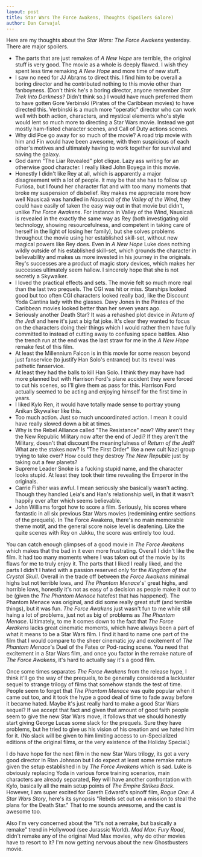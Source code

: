 ```yaml
---
layout: post
title: Star Wars The Force Awakens, Thoughts (Spoilers Galore)
author: Dan Carvajal
---
```


Here are my thoughts about the *Star Wars: The Force Awakens* yesterday. There are major spoilers.

* The parts that are just remakes of *A New Hope* are terrible, the original stuff is very good. The movie as a whole is deeply flawed. I wish they spent less time remaking *A New Hope* and more time of new stuff.
* I saw no need for JJ Abrams to direct this. I find him to be overall a boring director and he contributed nothing to this movie other than fanboyness. (Don't think he's a boring director, anyone remember *Star Trek Into Darkness?* Didn't think so.) I would have much preferred them to have gotten Gore Verbinski (Pirates of the Caribbean movies) to have directed this. Verbinski is a much more "operatic" director who can work well with both action, characters, and mystical elements who's style would lent so much more to directing a Star Wars movie. Instead we got mostly ham-fisted character scenes, and Call of Duty actions scenes.
* Why did Poe go away for so much of the movie? A road trip movie with him and Fin would have been awesome, with them suspicious of each other's motives and ultimately having to work together for survival and saving the galaxy.
* God damn "The Liar Revealed" plot clique. Lazy ass writing for an otherwise good character. I really liked John Boyega in this movie.
* Honestly I didn't like Rey at all, which is apparently a major disagreement with a lot of people. It may be that she has to follow up Furiosa, but I found her character flat and with too many moments that broke my suspension of disbelief. Rey makes me appreciate more how well Nausicaä was handled in *Nausicaä of the Valley of the Wind*, they could have easily of taken the easy way out in that movie but didn't, unlike *The Force Awakens*. For instance in Valley of the Wind, Nausicaä is revealed in the exactly the same way as Rey (both investigating old technology, showing resourcefulness, and competent in taking care of herself in the light of losing her family), but she solves problems throughout the movie using her established skill-set, without new magical powers like Rey does. Even in *A New Hope* Luke does nothing wildly outside of his established skill-set, which grounds the character in believability and makes us more invested in his journey in the originals. Rey's successes are a product of magic story devices, which makes her successes ultimately seem hallow. I sincerely hope that she is not secretly a Skywalker.
* I loved the practical effects and sets. The movie felt so much more real than the last two prequels. The CGI was hit or miss. Starships looked good but too often CGI characters looked really bad, like the Discount Yoda Cantina lady with the glasses. Davy Jones in the Pirates of the Caribbean movies looked better than her seven years ago.
* Seriously another Death Star? It was a rehashed plot device in *Return of the Jedi* and here it's just a big fat joke. It's clear they wanted to focus on the characters doing their things which I would rather them have fully committed to instead of cutting away to confusing space battles. Also the trench run at the end was the last straw for me in the *A New Hope* remake fest of this film.
* At least the Millennium Falcon is in this movie for some reason beyond just fanservice (to justify Han Solo's entrance) but its reveal was pathetic fanservice.
* At least they had the balls to kill Han Solo. I think they may have had more planned but with Harrison Ford's plane accident they were forced to cut his scenes, so I'll give them as pass for this. Harrison Ford actually seemed to be acting and enjoying himself for the first time in years.
* I liked Kylo Ren, it would have totally made sense to portray young Anikan Skywalker like this.
* Too much action. Just so much uncoordinated action. I mean it could have really slowed down a bit at times.
* Why is the Rebel Alliance called "The Resistance" now? Why aren't they the New Republic Military now after the end of Jedi? If they aren't the Military, doesn't that discount the meaningfulness of *Return of the Jedi*? What are the stakes now? Is "The First Order" like a new cult Nazi group trying to take over? How could they destroy *The New Republic* just by taking out a few planets?
* Supreme Leader Snoke is a fucking stupid name, and the character looks stupid. At least they took their time revealing the Emperor in the originals.
* Carrie Fisher was awful. I mean seriously she basically wasn't acting. Though they handled Leia's and Han's relationship well, in that it wasn't happily ever after which seems believable.
* John Williams forgot how to score a film. Seriously, his scores where fantastic in all six previous Star Wars movies (redemining entire sections of the prequels). In The Force Awakens, there's no main memorable theme motif, and the general score noise level is deafening. Like the quite scenes with Rey on Jakku, the score was entirely too loud.

You can catch enough glimpses of a good movie in *The Force Awakens* which makes that the bad in it even more frustrating. Overall I didn't like the film. It had too many moments where I was taken out of the movie by its flaws for me to truly enjoy it. The parts that I liked I really liked, and the parts I didn't I hated with a passion reserved only for the *Kingdom of the Crystal Skull*. Overall in the trade off between *the Force Awakens* minimal highs but not terrible lows, and *The Phantom Menace*'s' great highs, and horrible lows, honestly it's not as easy of a decision as people make it out to be (given the *The Phantom Menace* hatefest that has happened). The Phantom Menace was original, and did some really great stuff (and terrible things), but it was fun. *The Force Awakens* just wasn't fun to me while still haing a lot of problems, just not as big of problems as *The Phantom Menace*. Ultimately, to me it comes down to the fact that *The Force Awakens* lacks great cinematic moments, which have always been a part of what it means to be a Star Wars film. I find it hard to name one part of the film that I would compare to the sheer cinematic joy and excitement of *The Phantom Menace*'s Duel of the Fates or Pod-racing scene. You need that excitement in a Star Wars film, and once you factor in the remake nature of *The Force Awakens*, it's hard to actually say it's a good film.

Once some times separates *The Force Awakens* from the release hype, I think it'll go the way of the prequels, to be generally considered a lackluster sequel to strange trilogy of films that somehow stands the test of time. People seem to forget that *The Phantom Menace* was quite popular when it came out too, and it took the hype a good deal of time to fade away before it became hated. Maybe it's just really hard to make a good Star Wars sequel? If we accept that fact and given that amount of good faith people seem to give the new Star Wars move, it follows that we should honestly start giving George Lucas some slack for the prequels. Sure they have problems, but he tried to give us his vision of his creation and we hated him for it. (No slack will be given to him limiting access to un-Specialized editions of the original films, or the very existence of the Holiday Special.)

I do have hope for the next film in the new Star Wars trilogy, its got a very good director in Rian Johnson but I do expect at least some remake nature given the setup established in by *The Force Awakens* which is sad. Luke is obviously replacing Yoda in various force training scenarios, main characters are already separated, Rey will have another confrontation with Kylo, basically all the main setup points of *The Empire Strikes Back*. However, I am super excited for Gareth Edward's spinoff film, *Rogue One: A Star Wars Story*, here's its synopsis "Rebels set out on a mission to steal the plans for the Death Star." That to me sounds awesome, and the cast is awesome too.

Also I'm very concerned about the "It's not a remake, but basically a remake" trend in Hollywood (see Jurassic World). *Mad Max: Fury Road*, didn't remake any of the original Mad Max movies, why do other movies have to resort to it? I'm now getting nervous about the new Ghostbusters movie.
